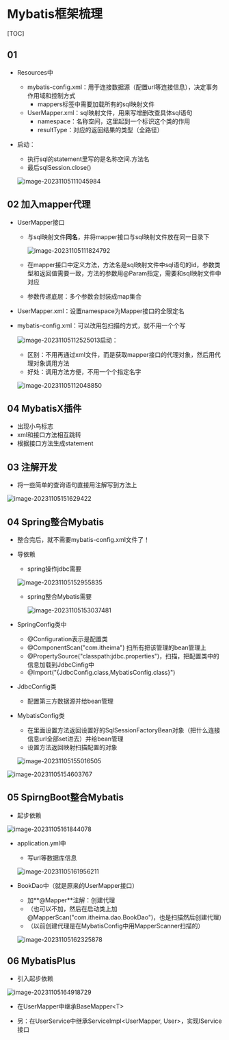 ﻿# Mybatis框架梳理

[TOC]

## 01

- Resources中
  - mybatis-config.xml：用于连接数据源（配置url等连接信息），决定事务作用域和控制方式
    - mappers标签中需要加载所有的sql映射文件
  - UserMapper.xml：sql映射文件，用来写增删改查具体sql语句
    - namespace：名称空间，这里起到一个标识这个类的作用
    - resultType：对应的返回结果的类型（全路径）
  
- 启动：

  - 执行sql的statement里写的是名称空间.方法名
  - 最后sqlSession.close()

  ![image-20231105111045984](https://img2023.cnblogs.com/blog/3299940/202311/3299940-20231105170200308-1405171914.png)



## 02 加入mapper代理

- UserMapper接口

  - 与sql映射文件**同名**，并将mapper接口与sql映射文件放在同一目录下

    ![image-20231105111824792](https://img2023.cnblogs.com/blog/3299940/202311/3299940-20231105170159901-1864678329.png)

  - 在mapper接口中定义方法，方法名是sql映射文件中sql语句的id，参数类型和返回值需要一致，方法的参数用@Param指定，需要和sql映射文件中对应
  - 参数传递底层：多个参数会封装成map集合

- UserMapper.xml：设置namespace为Mapper接口的全限定名

- mybatis-config.xml：可以改用包扫描的方式，就不用一个个写

  ![image-20231105112525013](https://img2023.cnblogs.com/blog/3299940/202311/3299940-20231105170159483-1753126679.png)启动：

  - 区别：不用再通过xml文件，而是获取mapper接口的代理对象，然后用代理对象调用方法
  - 好处：调用方法方便，不用一个个指定名字

  ![image-20231105112048850](https://img2023.cnblogs.com/blog/3299940/202311/3299940-20231105170158979-2033450105.png)

  

## 04 MybatisX插件

- 出现小鸟标志
- xml和接口方法相互跳转
- 根据接口方法生成statement



## 03 注解开发

- 将一些简单的查询语句直接用注解写到方法上

![image-20231105151629422](https://img2023.cnblogs.com/blog/3299940/202311/3299940-20231105170158549-1975574736.png)



## 04 Spring整合Mybatis

- 整合完后，就不需要mybatis-config.xml文件了！

- 导依赖

  - spring操作jdbc需要

  ![image-20231105152955835](https://img2023.cnblogs.com/blog/3299940/202311/3299940-20231105170158046-1879731846.png)

  - spring整合Mybatis需要

    ![image-20231105153037481](https://img2023.cnblogs.com/blog/3299940/202311/3299940-20231105170157598-1254153178.png)

- SpringConfig类中
  - @Configuration表示是配置类
  - @ComponentScan("com.itheima") 扫所有把该管理的bean管理上
  - @PropertySource("classpath:jdbc.properties")，扫描，把配置类中的信息加载到JdbcCinfig中
  - @Import("{JdbcConfig.class,MybatisConfig.class}")

- JdbcConfig类

  - 配置第三方数据源并给bean管理

- MybatisConfig类

  - 在里面设置方法返回设置好的SqlSessionFactoryBean对象（把什么连接信息url全部set进去）并给bean管理
  - 设置方法返回映射扫描配置的对象

  ![image-20231105155016505](https://img2023.cnblogs.com/blog/3299940/202311/3299940-20231105170157087-1354660856.png)

![image-20231105154603767](https://img2023.cnblogs.com/blog/3299940/202311/3299940-20231105170156524-1697972366.png)



## 05 SpirngBoot整合Mybatis

- 起步依赖

![image-20231105161844078](https://img2023.cnblogs.com/blog/3299940/202311/3299940-20231105170156059-1898814591.png)

- application.yml中

  - 写url等数据库信息

  ![image-20231105161956211](https://img2023.cnblogs.com/blog/3299940/202311/3299940-20231105170155556-1884956380.png)

- BookDao中（就是原来的UserMapper接口）

  - 加**@Mapper**注解：创建代理
  - （也可以不加，然后在启动类上加@MapperScan("com.itheima.dao.BookDao")，也是扫描然后创建代理）
  - （以前创建代理是在MybatisConfig中用MapperScanner扫描的）

  ![image-20231105162325878](https://img2023.cnblogs.com/blog/3299940/202311/3299940-20231105170155007-858444005.png)



## 06 MybatisPlus

- 引入起步依赖

![image-20231105164918729](https://img2023.cnblogs.com/blog/3299940/202311/3299940-20231105170154064-1424359110.png)

- 在UserMapper中继承BaseMapper<T\>

- 另：在UserService中继承ServiceImpl<UserMapper, User\>，实现IService接口